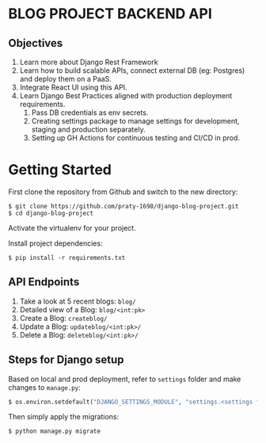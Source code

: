 # BLOG PROJECT BACKEND API

## Objectives

1.  Learn more about Django Rest Framework
2.  Learn how to build scalable APIs, connect external DB (eg: Postgres) and deploy them on a PaaS.
3.  Integrate React UI using this API.
4.  Learn Django Best Practices aligned with production deployment requirements.
    1. Pass DB credentials as env secrets.
    2. Creating settings package to manage settings for development, staging and production separately.
    3. Setting up GH Actions for continuous testing and CI/CD in prod.

# Getting Started

First clone the repository from Github and switch to the new directory:

    $ git clone https://github.com/praty-1698/django-blog-project.git
    $ cd django-blog-project

Activate the virtualenv for your project.

Install project dependencies:

    $ pip install -r requirements.txt

## API Endpoints

1. Take a look at 5 recent blogs: `blog/`
2. Detailed view of a Blog: `blog/<int:pk>`
3. Create a Blog: `createblog/`
4. Update a Blog: `updateblog/<int:pk>/`
5. Delete a Blog: `deleteblog/<int:pk>/`


## Steps for Django setup

Based on local and prod deployment, refer to `settings` folder and make changes to `manage.py`:

```python
$ os.environ.setdefault("DJANGO_SETTINGS_MODULE", "settings.<settings file based on use case>") ## settings.base is default
```

Then simply apply the migrations:

    $ python manage.py migrate
